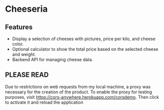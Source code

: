 # Cheeseria

## Features

- Display a selection of cheeses with pictures, price per kilo, and cheese color.
- Optional calculator to show the total price based on the selected cheese and weight.
- Backend API for managing cheese data.

## PLEASE READ

Due to restrictions on web requests from my local machine, a proxy was necessary for the creation of the product.
To enable the proxy for testing purposes, visit https://cors-anywhere.herokuapp.com/corsdemo.
Then click to activate it and reload the application
